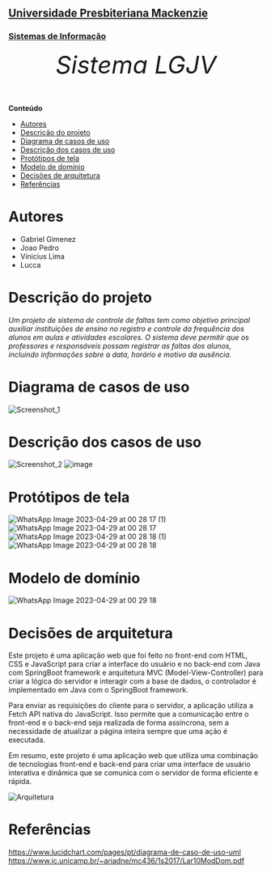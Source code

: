 

<h2><a href= "https://www.mackenzie.br">Universidade Presbiteriana Mackenzie</a></h2>
<h3><a href= "https://www.mackenzie.br/graduacao/sao-paulo-higienopolis/sistemas-de-informacao">Sistemas de Informação</a></h3>


<font size="+12"><center>
*Sistema LGJV*
</center></font> 



**Conteúdo**

- [Autores](#autores)
- [Descrição do projeto](#descrição-do-projeto)
- [Diagrama de casos de uso](#diagrama-de-casos-de-uso)
- [Descrição dos casos de uso](#descrição-dos-casos-de-uso)
- [Protótipos de tela](#protótipos-de-tela)
- [Modelo de domínio](#modelo-de-domínio)
- [Decisões de arquitetura](#decisões-de-arquitetura)
- [Referências](#referências)


# Autores

* Gabriel Gimenez
* Joao Pedro
* Vinicius Lima
* Lucca

# Descrição do projeto



*Um projeto de sistema de controle de faltas tem como objetivo principal auxiliar instituições de ensino no registro e controle da frequência dos alunos em aulas e atividades escolares. O sistema deve permitir que os professores e responsáveis possam registrar as faltas dos alunos, incluindo informações sobre a data, horário e motivo da ausência.*


# Diagrama de casos de uso

![Screenshot_1](https://user-images.githubusercontent.com/100170755/236825315-f86e50ce-4894-4c3b-9354-fcb9a7dbfd65.png)


# Descrição dos casos de uso


![Screenshot_2](https://user-images.githubusercontent.com/100170755/236828181-fb14f054-fbcb-480d-a849-bff25b4d00fa.png) ![image](https://user-images.githubusercontent.com/100170755/236828431-f87a0c4f-4946-43c7-913a-415f2d175c02.png)



# Protótipos de tela

![WhatsApp Image 2023-04-29 at 00 28 17 (1)](https://user-images.githubusercontent.com/100170755/235281486-a747e194-5418-44a9-b5e4-e014ef90599d.jpeg)
![WhatsApp Image 2023-04-29 at 00 28 17](https://user-images.githubusercontent.com/100170755/235281487-b39646bc-8e42-4687-a515-9244ad1b6178.jpeg)
![WhatsApp Image 2023-04-29 at 00 28 18 (1)](https://user-images.githubusercontent.com/100170755/235281488-89e25e7f-923b-43fe-9f19-9e8607605fa1.jpeg)
![WhatsApp Image 2023-04-29 at 00 28 18](https://user-images.githubusercontent.com/100170755/235281489-394dcbe1-703b-49f6-9fec-36faaef939d4.jpeg)


# Modelo de domínio

![WhatsApp Image 2023-04-29 at 00 29 18](https://user-images.githubusercontent.com/100170755/235281446-819e7882-f16b-4b34-90d0-5f7289c47f4c.jpeg)



# Decisões de arquitetura
Este projeto é uma aplicação web que foi feito no front-end com HTML, CSS e JavaScript para criar a interface do usuário e no back-end com Java com SpringBoot framework e arquitetura MVC (Model-View-Controller) para criar a lógica do servidor e interagir com a base de dados, o controlador é implementado em Java com o SpringBoot framework.

Para enviar as requisições do cliente para o servidor, a aplicação utiliza a Fetch API nativa do JavaScript. Isso permite que a comunicação entre o front-end e o back-end seja realizada de forma assíncrona, sem a necessidade de atualizar a página inteira sempre que uma ação é executada.

Em resumo, este projeto é uma aplicação web que utiliza uma combinação de tecnologias front-end e back-end para criar uma interface de usuário interativa e dinâmica que se comunica com o servidor de forma eficiente e rápida.
 


![Arquitetura](https://user-images.githubusercontent.com/100170755/221261944-670d5623-f71a-4bcb-a5b6-f6a427906fce.png)



# Referências

https://www.lucidchart.com/pages/pt/diagrama-de-caso-de-uso-uml
https://www.ic.unicamp.br/~ariadne/mc436/1s2017/Lar10ModDom.pdf

